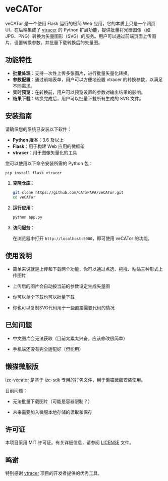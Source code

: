 # veCATor

veCATor 是一个使用 Flask 运行的极简 Web 应用，它的本质上只是一个网页UI，在后端集成了 [vtracer](https://github.com/visioncortex/vtracer) 的 Python 扩展功能，提供批量将光栅图像（如 JPG、PNG）转换为矢量图形（SVG）的服务。用户可以通过前端页面上传图片，设置转换参数，并批量下载转换后的矢量图。

## 功能特性

- **批量处理**：支持一次性上传多张图片，进行批量矢量化转换。
- **参数配置**：通过前端表单，用户可以方便地设置 vtracer 的转换参数，以满足不同需求。
- **实时预览**：在转换前，用户可以预览设置的参数对输出结果的影响。
- **结果下载**：转换完成后，用户可以批量下载所有生成的 SVG 文件。

## 安装指南

请确保您的系统已安装以下软件：

- **Python 版本**：3.6 及以上
- **Flask**：用于构建 Web 应用的微框架
- **vtracer**：用于图像矢量化的工具

您可以使用以下命令安装所需的 Python 包：

```bash
pip install flask vtracer
```

1. **克隆仓库**：

   ```bash
   git clone https://github.com/CATxPAPA/veCATor.git
   cd veCATor
   ```

2. **运行应用**：

   ```bash
   python app.py
   ```

3. **访问服务**：

   在浏览器中打开 `http://localhost:5000`，即可使用 veCATor 的功能。

## 使用说明

* 简单来说就是上传和下载两个功能，你可以通过点选、拖拽、粘贴三种形式上传图片

* 上传后的图片会自动按当前的参数设定生成矢量图

* 你可以单个下载也可以批量下载

* 你也可以复制SVG代码用于一些直接需要代码的情况

## 已知问题
* 中文图片会无法获取（目前太累太兴奋，应该修改很简单）
  
* 手机端还没有完全适配好（但能用）
  
## 懒猫微服版
[lzc-vecator](./lzc-vecator) 是基于 [lzc-sdk](https://gitee.com/linakesi/lzc-sdk) 专用的打包文件，用于[懒猫微服](https://lazycat.cloud/)安装使用。

目前问题：

* 无法批量下载图片（可能是容器限制？）
  
* 未来需要加入微服本地存储的读取和保存


## 许可证

本项目采用 MIT 许可证。有关详细信息，请参阅 [LICENSE](./LICENSE) 文件。

## 鸣谢

特别感谢 [vtracer](https://github.com/visioncortex/vtracer) 项目的开发者提供的优秀工具。
